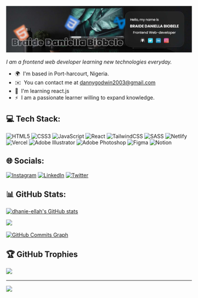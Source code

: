 <img src="https://github.com/dhanie-ellah/dhanie-ellah/blob/master/Profile-cover.jpg" />

*I am a frontend web developer learning new technologies everyday.*

* 🌍  I'm based in Port-harcourt, Nigeria.
* ✉️  You can contact me at [dannygodwin2003@gmail.com](mailto:dannygodwin2003@gmail.com)
* 🧠  I'm learning react.js
* ⚡  I am a passionate learner willing to expand knowledge.

## 💻 Tech Stack:
![HTML5](https://img.shields.io/badge/html5-%23E34F26.svg?style=for-the-badge&logo=html5&logoColor=white) ![CSS3](https://img.shields.io/badge/css3-%231572B6.svg?style=for-the-badge&logo=css3&logoColor=white) ![JavaScript](https://img.shields.io/badge/javascript-%23323330.svg?style=for-the-badge&logo=javascript&logoColor=%23F7DF1E) ![React](https://img.shields.io/badge/react-%2320232a.svg?style=for-the-badge&logo=react&logoColor=%2361DAFB) ![TailwindCSS](https://img.shields.io/badge/tailwindcss-%2338B2AC.svg?style=for-the-badge&logo=tailwind-css&logoColor=white) ![SASS](https://img.shields.io/badge/SASS-hotpink.svg?style=for-the-badge&logo=SASS&logoColor=white) ![Netlify](https://img.shields.io/badge/netlify-%23000000.svg?style=for-the-badge&logo=netlify&logoColor=#00C7B7) ![Vercel](https://img.shields.io/badge/vercel-%23000000.svg?style=for-the-badge&logo=vercel&logoColor=white)  ![Adobe Illustrator](https://img.shields.io/badge/adobeillustrator-%23FF9A00.svg?style=for-the-badge&logo=adobeillustrator&logoColor=white) ![Adobe Photoshop](https://img.shields.io/badge/adobephotoshop-%2331A8FF.svg?style=for-the-badge&logo=adobephotoshop&logoColor=white) 	![Figma](https://img.shields.io/badge/figma-%23F24E1E.svg?style=for-the-badge&logo=figma&logoColor=white) ![Notion](https://img.shields.io/badge/Notion-%23000000.svg?style=for-the-badge&logo=notion&logoColor=white)


## 🌐 Socials:
[![Instagram](https://img.shields.io/badge/Instagram-%23E4405F.svg?logo=Instagram&logoColor=white)](https://instagram.com/dhanie__ellah) [![LinkedIn](https://img.shields.io/badge/LinkedIn-%230077B5.svg?logo=linkedin&logoColor=white)](https://linkedin.com/in/braide-daniella-biobele) [![Twitter](https://img.shields.io/badge/Twitter-%231DA1F2.svg?logo=Twitter&logoColor=white)](https://twitter.com/dhanie_ellah) 


## 📊 GitHub Stats:

<a href="http://www.github.com/dhanie-ellah"><img src="https://github-readme-stats.vercel.app/api?username=dhanie-ellah&show_icons=true&hide=stars,prs,issues,contribs&count_private=true&title_color=0891b2&text_color=ffffff&icon_color=0891b2&bg_color=1c1917&hide_border=true&show_icons=true" alt="dhanie-ellah's GitHub stats" /></a>

<a href="http://www.github.com/dhanie-ellah"><img src="https://github-readme-streak-stats.herokuapp.com/?user=dhanie-ellah&stroke=ffffff&background=1c1917&ring=0891b2&fire=0891b2&currStreakNum=ffffff&currStreakLabel=0891b2&sideNums=ffffff&sideLabels=ffffff&dates=ffffff&hide_border=true" /></a>

<a href="http://www.github.com/dhanie-ellah"><img src="https://activity-graph.herokuapp.com/graph?username=dhanie-ellah&bg_color=1c1917&color=ffffff&line=0891b2&point=ffffff&area_color=1c1917&area=true&hide_border=true&custom_title=GitHub%20Commits%20Graph" alt="GitHub Commits Graph" /></a>

## 🏆 GitHub Trophies
![](https://github-profile-trophy.vercel.app/?username=dhanie-ellah&theme=radical&no-frame=false&no-bg=false&margin-w=4)

---
[![](https://visitcount.itsvg.in/api?id=dhanie-ellah&icon=0&color=0)](https://visitcount.itsvg.in)
